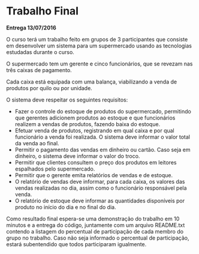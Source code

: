 # Trabalho Final
**Entrega 13/07/2016**

O curso terá um trabalho feito em grupos de 3 participantes 
que consiste em desenvolver um sistema para um supermercado 
usando as tecnologias estudadas durante o curso.

O supermercado tem um gerente e cinco funcionários,
que se revezam nas três caixas de pagamento.

Cada caixa está equipada com uma balança, 
viabilizando a venda de produtos por quilo ou por unidade.

O sistema deve respeitar os seguintes requisitos:
- Fazer o controle do estoque de produtos do supermercado, 
  permitindo que gerentes adicionem produtos ao estoque e 
  que funcionários realizem a vendas de produtos, fazendo 
  baixa  do estoque.
- Efetuar venda de produtos, registrando em qual caixa e por 
  qual funcionário a venda foi realizada. O sistema deve 
  informar o valor total da venda ao final.
- Permitir o pagamento das vendas em dinheiro ou cartão. 
  Caso seja em dinheiro, o sistema deve informar o valor do 
  troco.
- Permitir que clientes consultem o preço dos produtos em 
  leitores espalhados pelo supermercado.
- Permitir que o gerente emita relatórios de vendas e de 
  estoque.
- O relatório de vendas deve informar, para cada 
  caixa, os valores das vendas realizadas no dia, assim como 
  o funcionário responsável pela venda.
- O relatório de estoque 
  deve informar as quantidades disponíveis por produto no 
  início do dia e no final do dia.

Como resultado final espera-se uma demonstração do trabalho 
em 10 minutos e a entrega do código, juntamente com um arquivo 
README.txt contendo a listagem do percentual de participação 
de cada membro do grupo no trabalho. Caso não seja informado o
percentual de participação, estará subentendido que todos 
participaram igualmente.
